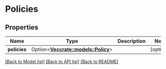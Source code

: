 # Policies

## Properties

Name | Type | Description | Notes
------------ | ------------- | ------------- | -------------
**policies** | Option<[**Vec<crate::models::Policy>**](policy.md)> |  | [optional]

[[Back to Model list]](../README.md#documentation-for-models) [[Back to API list]](../README.md#documentation-for-api-endpoints) [[Back to README]](../README.md)


